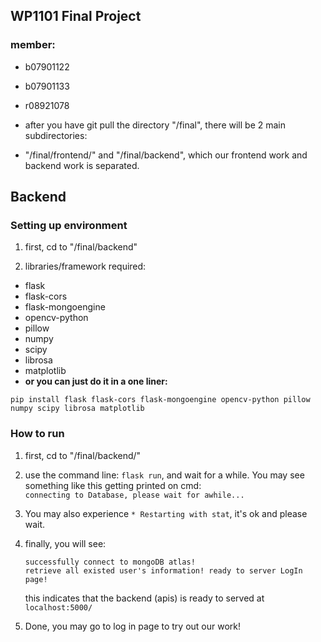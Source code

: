 ## WP1101 Final Project

### member:
- b07901122
- b07901133
- r08921078

- after you have git pull the directory "/final", there will be 2 main subdirectories:
- "/final/frontend/" and "/final/backend", which our frontend work and backend work is separated.

## Backend

### Setting up environment

1. first, cd to "/final/backend"

2. libraries/framework required:
- flask
- flask-cors
- flask-mongoengine
- opencv-python
- pillow
- numpy
- scipy
- librosa
- matplotlib
- **or you can just do it in a one liner:**

```pip install flask flask-cors flask-mongoengine opencv-python pillow numpy scipy librosa matplotlib```

### How to run 

1. first, cd to "/final/backend/"

2. use the command line: ```flask run```, and wait for a while. You may see something like this getting printed on cmd:  
   ```connecting to Database, please wait for awhile...```

3. You may also experience ```* Restarting with stat```, it's ok and please wait.

4. finally, you will see:  
    ```
    successfully connect to mongoDB atlas!  
    retrieve all existed user's information! ready to server LogIn page!
    ```
    this indicates that the backend (apis) is ready to served at ```localhost:5000/```

5. Done, you may go to log in page to try out our work!

